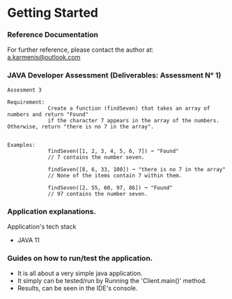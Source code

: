 # Getting Started

### Reference Documentation

For further reference, please contact the author at:  a.karmenis@outlook.com

### JAVA Developer Assessment (Deliverables: Assessment  N° 1)
    Assesment 3
    
    Requirement: 
                 Create a function (findSeven) that takes an array of numbers and return "Found"
                 if the character 7 appears in the array of the numbers. Otherwise, return "there is no 7 in the array".
                 

    Examples:
                 findSeven([1, 2, 3, 4, 5, 6, 7]) ➞ "Found"
                 // 7 contains the number seven.

                 findSeven([8, 6, 33, 100]) ➞ "there is no 7 in the array"
                 // None of the items contain 7 within them.

                 findSeven([2, 55, 60, 97, 86]) ➞ "Found"
                 // 97 contains the number seven.

### Application explanations.

Application's tech stack
* JAVA 11

### Guides on how to run/test the application.
* It is all about a very simple java application.
* It simply can be tested/run by Running the 'Client.main()' method.
* Results, can be seen in the IDE's console.